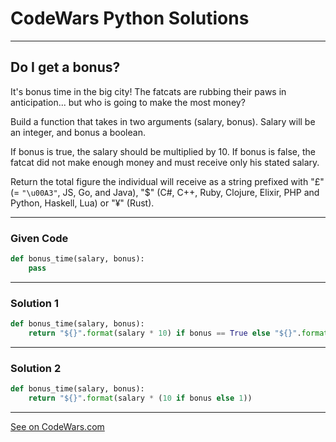 # CodeWars Python Solutions

---

## Do I get a bonus?

It's bonus time in the big city! The fatcats are rubbing their paws in anticipation... but who is going to make the most money?

Build a function that takes in two arguments (salary, bonus). Salary will be an integer, and bonus a boolean.

If bonus is true, the salary should be multiplied by 10. If bonus is false, the fatcat did not make enough money and must receive only his stated salary.

Return the total figure the individual will receive as a string prefixed with "£" (= `"\u00A3"`, JS, Go, and Java), "$" (C#, C++, Ruby, Clojure, Elixir, PHP and Python, Haskell, Lua) or "¥" (Rust).

---

### Given Code


```python
def bonus_time(salary, bonus):
    pass
```

---

### Solution 1


```python
def bonus_time(salary, bonus):
    return "${}".format(salary * 10) if bonus == True else "${}".format(salary)
```

---

### Solution 2


```python
def bonus_time(salary, bonus):
    return "${}".format(salary * (10 if bonus else 1))
```


---


[See on CodeWars.com](https://www.codewars.com/kata/56f6ad906b88de513f000d96/)

